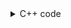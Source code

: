 <details><summary>C++ code</summary>

Runtime `17 ms` Beats `90.5%`.<br>
Memory `7.5 MB` Beats `94.50%`.

![](../../../../assets/1444.png)

</details>
